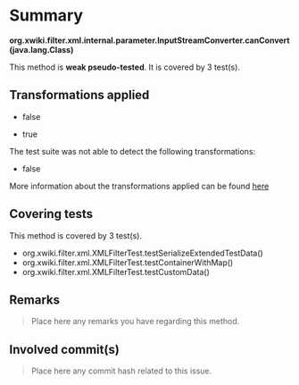 # Summary
**org.xwiki.filter.xml.internal.parameter.InputStreamConverter.canConvert(java.lang.Class)**

This method is **weak pseudo-tested**.
It is covered by 3 test(s). 


## Transformations applied

- false

- true


The test suite was not able to detect the following transformations:
 * false 


More information about the transformations applied can be found [here](https://github.com/STAMP-project/pitest-descartes)

## Covering tests
This method is covered by 3 test(s).
* org.xwiki.filter.xml.XMLFilterTest.testSerializeExtendedTestData()
* org.xwiki.filter.xml.XMLFilterTest.testContainerWithMap()
* org.xwiki.filter.xml.XMLFilterTest.testCustomData()


## Remarks
> Place here any remarks you have regarding this method.

## Involved commit(s)

> Place here any commit hash related to this issue.
